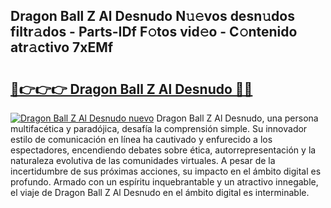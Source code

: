 ## Dragon Ball Z Al Desnudo N𝚞𝚎vos desn𝚞dos filtr𝚊dos - Parts-IDf F𝚘tos vid𝚎o - C𝚘ntenido atr𝚊ctivo 7xEMf

# <h2><a href="http://mb1tnsq.tromn.icu/?c=Dragon+Ball+Z+Al+Desnudo">🔗👉👉👉 Dragon Ball Z Al Desnudo 🔗🔗</a></h2>

[![Dragon Ball Z Al Desnudo nuevo](https://i.imgur.com/pEAQMta.gif)](http://mb1tnsq.tromn.icu/?c=Dragon+Ball+Z+Al+Desnudo)
Dragon Ball Z Al Desnudo, una persona multifacética y paradójica, desafía la comprensión simple. Su innovador estilo de comunicación en línea ha cautivado y enfurecido a los espectadores, encendiendo debates sobre ética, autorrepresentación y la naturaleza evolutiva de las comunidades virtuales. A pesar de la incertidumbre de sus próximas acciones, su impacto en el ámbito digital es profundo. Armado con un espíritu inquebrantable y un atractivo innegable, el viaje de Dragon Ball Z Al Desnudo en el ámbito digital es interminable.
